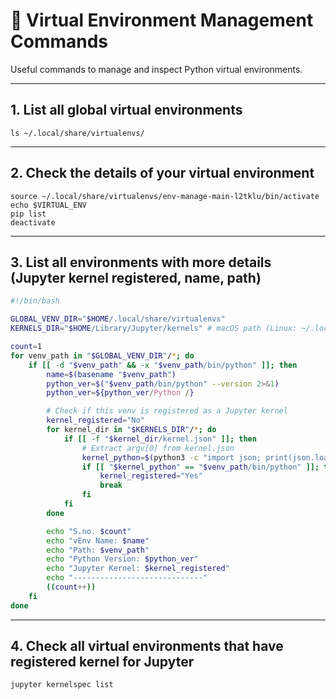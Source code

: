 # 🧪 Virtual Environment Management Commands

Useful commands to manage and inspect Python virtual environments.

---

## 1. List all global virtual environments

```
ls ~/.local/share/virtualenvs/
```

---

## 2. Check the details of your virtual environment

```
source ~/.local/share/virtualenvs/env-manage-main-l2tklu/bin/activate
echo $VIRTUAL_ENV
pip list
deactivate
```

---

## 3. List all environments with more details (Jupyter kernel registered, name, path)

```bash
#!/bin/bash

GLOBAL_VENV_DIR="$HOME/.local/share/virtualenvs"
KERNELS_DIR="$HOME/Library/Jupyter/kernels" # macOS path (Linux: ~/.local/share/jupyter/kernels)

count=1
for venv_path in "$GLOBAL_VENV_DIR"/*; do
    if [[ -d "$venv_path" && -x "$venv_path/bin/python" ]]; then
        name=$(basename "$venv_path")
        python_ver=$("$venv_path/bin/python" --version 2>&1)
        python_ver=${python_ver/Python /}

        # Check if this venv is registered as a Jupyter kernel
        kernel_registered="No"
        for kernel_dir in "$KERNELS_DIR"/*; do
            if [[ -f "$kernel_dir/kernel.json" ]]; then
                # Extract argv[0] from kernel.json
                kernel_python=$(python3 -c "import json; print(json.load(open('$kernel_dir/kernel.json'))['argv'][0])")
                if [[ "$kernel_python" == "$venv_path/bin/python" ]]; then
                    kernel_registered="Yes"
                    break
                fi
            fi
        done

        echo "S.no. $count"
        echo "vEnv Name: $name"
        echo "Path: $venv_path"
        echo "Python Version: $python_ver"
        echo "Jupyter Kernel: $kernel_registered"
        echo "-----------------------------"
        ((count++))
    fi
done
```

---

## 4. Check all virtual environments that have registered kernel for Jupyter

```
jupyter kernelspec list
```
